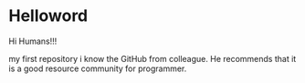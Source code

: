 # Helloword

Hi Humans!!!

my first repository
i know the GitHub from colleague. He recommends that it is a good resource community for programmer.
